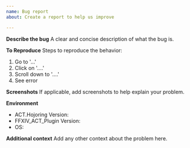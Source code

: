```yaml
---
name: Bug report
about: Create a report to help us improve

---
```


**Describe the bug**
A clear and concise description of what the bug is.

**To Reproduce**
Steps to reproduce the behavior:
1. Go to '...'
2. Click on '....'
3. Scroll down to '....'
4. See error

**Screenshots**
If applicable, add screenshots to help explain your problem.

**Environment**
- ACT.Hojoring Version:
- FFXIV_ACT_Plugin Version: 
 - OS: 

**Additional context**
Add any other context about the problem here.
